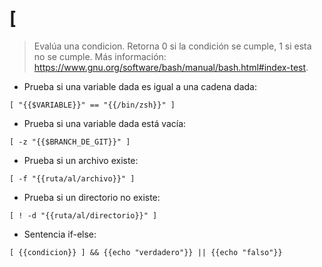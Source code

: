 # [

> Evalúa una condicion.
> Retorna 0 si la condición se cumple, 1 si esta no se cumple.
> Más información: <https://www.gnu.org/software/bash/manual/bash.html#index-test>.

- Prueba si una variable dada es igual a una cadena dada:

`[ "{{$VARIABLE}}" == "{{/bin/zsh}}" ]`

- Prueba si una variable dada está vacía:

`[ -z "{{$BRANCH_DE_GIT}}" ]`

- Prueba si un archivo existe:

`[ -f "{{ruta/al/archivo}}" ]`

- Prueba si un directorio no existe:

`[ ! -d "{{ruta/al/directorio}}" ]`

- Sentencia if-else:

`[ {{condicion}} ] && {{echo "verdadero"}} || {{echo "falso"}}`

